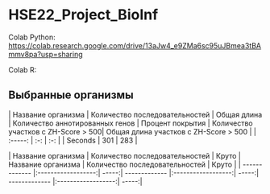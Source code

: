 # HSE22_Project_BioInf

Colab Python:
https://colab.research.google.com/drive/13aJw4_e9ZMa6sc95uJBmea3tBAmmv8pa?usp=sharing

Colab R:

## Выбранные организмы

| Название организма | Количество последовательностей  | Общая длина | Количество аннотированных генов | Процент покрытия | Количество участков с ZH-Score > 500| Общая длина участков с ZH-Score > 500 |
| :-----: | :-: | :-: |
| Seconds | 301 | 283 |

| Название организма      | Количество последовательностей      | Круто | Название организма      | Количество последовательностей      | Круто |
| ------------- |:------------------:| -----:| ------------- |:------------------:| -----:| ------------- |:------------------:| -----:|

